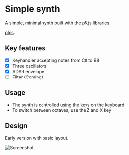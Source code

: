 # Simple synth

A simple, minimal synth built with the p5.js libraries. 

[p5js](http://p5js.org).

## Key features

- [x] Keyhandler accepting notes from C0 to B8
- [x] Three oscillators
- [x] ADSR envelope
- [ ] Filter (Coming)

## Usage

* The synth is controlled using the keys on the keyboard
* To switch between octaves, use the Z and X key

## Design

Early version with basic layout. 

![Screenshot](http://i.imgur.com/pHUuX40.png)

